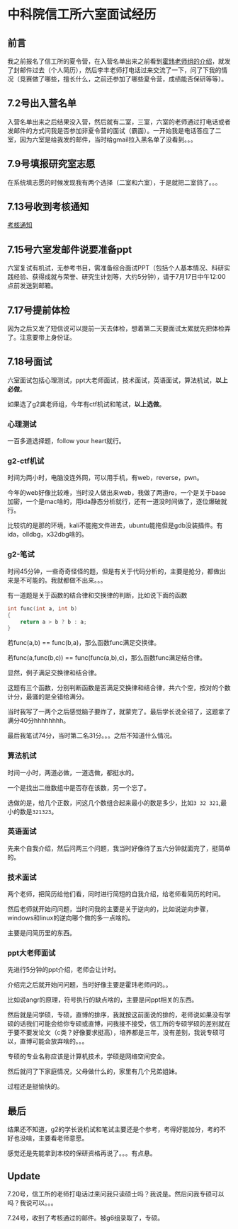 # 中科院信工所六室面试经历

## 前言

我之前报名了信工所的夏令营，在入营名单出来之前看到[霍玮老师组的介绍](./中国科学院信息工程研究所-第六研究室-霍玮老师组.md)，就发了封邮件过去（个人简历），然后李丰老师打电话过来交流了一下，问了下我的情况（竞赛做了哪些，擅长什么，之前还参加了哪些夏令营，成绩能否保研等等）。

## 7.2号出入营名单

入营名单出来之后结果没入营，然后就有二室，三室，六室的老师通过打电话或者发邮件的方式问我是否参加非夏令营的面试（霸面）。一开始我是电话答应了二室，因为六室是给我发的邮件，当时给gmail拉入黑名单了没看到。。。

## 7.9号填报研究室志愿

在系统填志愿的时候发现我有两个选择（二室和六室），于是就把二室鸽了。。。

## 7.13号收到考核通知

[考核通知](./中国科学院信息工程研究所考核通知.md)

## 7.15号六室发邮件说要准备ppt

六室复试有机试，无参考书目，需准备综合面试PPT（包括个人基本情况、科研实践经验、获得成就与荣誉、研究生计划等，大约5分钟），请于7月17日中午12:00点前发送到邮箱。

## 7.17号提前体检

因为之后又发了短信说可以提前一天去体检，想着第二天要面试太累就先把体检弄了。注意要带上身份证。

## 7.18号面试

六室面试包括心理测试，ppt大老师面试，技术面试，英语面试，算法机试，**以上必做**。

如果选了g2龚老师组，今年有ctf机试和笔试，**以上选做**。

### 心理测试

一百多道选择题，follow your heart就行。

### g2-ctf机试 

时间为两小时，电脑没连外网，可以用手机，有web，reverse，pwn。

今年的web好像比较难，当时没人做出来web，我做了两道re，一个是关于base加密，一个是mac啥的，用ida静态分析就行，还有一道没时间做了，逐位爆破就行。

比较坑的是那的环境，kali不能拖文件进去，ubuntu能拖但是gdb没装插件。有ida，olldbg，x32dbg啥的。

### g2-笔试

时间45分钟，一些奇奇怪怪的题，但是有关于代码分析的，主要是抢分，都做出来是不可能的。我就都做不出来。。。

有一道题是关于函数的结合律和交换律的判断，比如说下面的函数

```c
int func(int a, int b)
{
	return a > b ? b : a;
}
```

若func(a,b) == func(b,a)，那么函数func满足交换律。

若func(a,func(b,c)) == func(func(a,b),c)，那么函数func满足结合律。

显然，例子满足交换律和结合律。

这题有三个函数，分别判断函数是否满足交换律和结合律，共六个空，按对的个数计分，最骚的是全错给满分。

当时我写了一两个之后感觉脑子要炸了，就蒙完了。最后学长说全错了，这题拿了满分40分hhhhhhhh。

最后我笔试74分，当时第二名31分。。。之后不知道什么情况。

### 算法机试

时间一小时，两道必做，一道选做，都挺水的。

一个是找出二维数组中是否存在该数，另一个忘了。

选做的是，给几个正数，问这几个数组合起来最小的数是多少，比如`3 32 321`,最小的数是`321323`。

### 英语面试

先来个自我介绍，然后问两三个问题，我当时好像待了五六分钟就面完了，挺简单的。

### 技术面试

两个老师，把简历给他们看，同时进行简短的自我介绍，给老师看简历的时间。

然后老师就开始问问题，当时问我的主要是关于逆向的，比如说逆向步骤，windows和linux的逆向哪个做的多一点啥的。

主要是问简历里的东西。

### ppt大老师面试

先进行5分钟的ppt介绍，老师会让计时。

介绍完之后就开始问问题，当时好像主要是霍玮老师问的。。

比如说angr的原理，符号执行的缺点啥的，主要是问ppt相关的东西。

然后就是问学硕，专硕，直博的排序，我就按这前面说的排的，老师说如果没有学硕的话我们可能会给你专硕或直博，问我接不接受，信工所的专硕学硕的差别就在于要不要发论文（c类？好像要求挺高），培养都是三年，没有差别，我说专硕可以，直博可能会放弃啥的。。。

专硕的专业名称应该是计算机技术，学硕是网络空间安全。

然后就问了下家庭情况，父母做什么的，家里有几个兄弟姐妹。

过程还是挺愉快的。

## 最后

结果还不知道，g2的学长说机试和笔试主要还是个参考，考得好能加分，考的不好也没啥，主要看老师意愿。

感觉还是先能拿到本校的保研资格再说了。。。有点悬。

## Update

7.20号，信工所的老师打电话过来问我只读硕士吗？我说是。然后问我专硕可以吗？我说可以。。。

7.24号，收到了考核通过的邮件。被g6组录取了，专硕。
